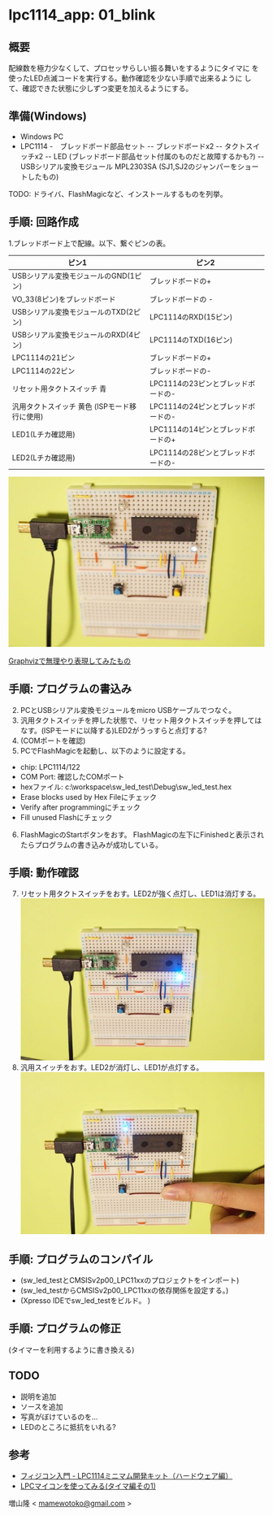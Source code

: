 lpc1114_app: 01_blink
=====================

概要
----
配線数を極力少なくして、プロセッサらしい振る舞いをするようにタイマに
を使ったLED点滅コードを実行する。動作確認を少ない手順で出来るように
して、確認できた状態に少しずつ変更を加えるようにする。

準備(Windows)
------------
- Windows PC
- LPC1114
-　ブレッドボード部品セット
-- ブレッドボードx2
-- タクトスイッチx2
-- LED (ブレッドボード部品セット付属のものだと故障するかも?)
-- USBシリアル変換モジュール MPL2303SA (SJ1,SJ2のジャンパーをショートしたもの)

TODO: ドライバ、FlashMagicなど、インストールするものを列挙。

手順: 回路作成
------------
1.ブレッドボード上で配線。以下、繋ぐピンの表。

|ピン1|ピン2|
|----|----|
|USBシリアル変換モジュールのGND(1ピン)|ブレッドボードの+|
|VO_33(8ピン)をブレッドボード|ブレッドボードの -|
|USBシリアル変換モジュールのTXD(2ピン)|LPC1114のRXD(15ピン)|
|USBシリアル変換モジュールのRXD(4ピン)|LPC1114のTXD(16ピン)|
|LPC1114の21ピン|ブレッドボードの+|
|LPC1114の22ピン|ブレッドボードの-|
|リセット用タクトスイッチ 青 |LPC1114の23ピンとブレッドボードの-|
|汎用タクトスイッチ 黄色 (ISPモード移行に使用)|LPC1114の24ピンとブレッドボードの-|
|LED1(Lチカ確認用)|LPC1114の14ピンとブレッドボードの+|
|LED2(Lチカ確認用)|LPC1114の28ピンとブレッドボードの-|
![回路](image/led1.jpg)

[Graphvizで無理やり表現してみたもの](image/dot_circuit.png)

手順: プログラムの書込み
--------------------
2. PCとUSBシリアル変換モジュールをmicro USBケーブルでつなぐ。
3. 汎用タクトスイッチを押した状態で、リセット用タクトスイッチを押してはなす。(ISPモードに以降する)LED2がうっすらと点灯する?
4. (COMポートを確認)
5. PCでFlashMagicを起動し、以下のように設定する。
- chip: LPC1114/122
- COM Port: 確認したCOMポート
- hexファイル: c:\workspace\sw_led_test\Debug\sw_led_test.hex 
- Erase blocks used by Hex Fileにチェック
- Verify after programmingにチェック
- Fill unused Flashにチェック
6. FlashMagicのStartボタンをおす。 FlashMagicの左下にFinishedと表示されたらプログラムの書き込みが成功している。

手順: 動作確認
------------
7. リセット用タクトスイッチをおす。LED2が強く点灯し、LED1は消灯する。
![初期状態](image/led2.jpg)
8. 汎用スイッチをおす。LED2が消灯し、LED1が点灯する。
![汎用スイッチをおす。](image/led3.jpg)

手順: プログラムのコンパイル
-----------------------
- (sw_led_testとCMSISv2p00_LPC11xxのプロジェクトをインポート)
- (sw_led_testからCMSISv2p00_LPC11xxの依存関係を設定する。)
- (Xpresso IDEでsw_led_testをビルド。 )

手順: プログラムの修正
------------------
(タイマーを利用するように書き換える)

TODO
----
- 説明を追加
- ソースを追加
- 写真がぼけているのを...
- LEDのところに抵抗をいれる?

参考
---
- [フィジコン入門 - LPC1114ミニマム開発キット（ハードウェア編）](http://fukuno.jig.jp/393)
- [LPCマイコンを使ってみる(タイマ編その1)](http://blog.livedoor.jp/juggleryou/archives/5880385.html)

増山隆 < mamewotoko@gmail.com >

